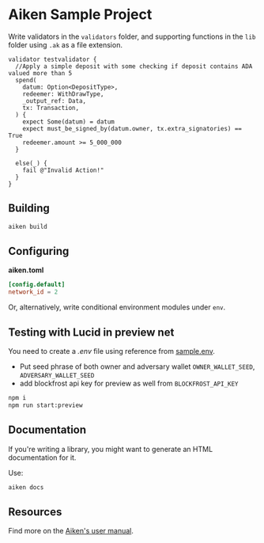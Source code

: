 # Aiken Sample Project

Write validators in the `validators` folder, and supporting functions in the `lib` folder using `.ak` as a file extension.

```aiken
validator testvalidator {
  //Apply a simple deposit with some checking if deposit contains ADA valued more than 5 
  spend(
    datum: Option<DepositType>,
    redeemer: WithDrawType,
    _output_ref: Data,
    tx: Transaction,
  ) {
    expect Some(datum) = datum
    expect must_be_signed_by(datum.owner, tx.extra_signatories) == True
    redeemer.amount >= 5_000_000
  }

  else(_) {
    fail @"Invalid Action!"
  }
}
```

## Building

```sh
aiken build
```

## Configuring

**aiken.toml**
```toml
[config.default]
network_id = 2
```

Or, alternatively, write conditional environment modules under `env`.

## Testing with Lucid in preview net

You need to create a _.env_ file using reference from [sample.env](sample.env). 
- Put seed phrase of both owner and adversary wallet `OWNER_WALLET_SEED`, `ADVERSARY_WALLET_SEED`
- add blockfrost api key for preview as well from `BLOCKFROST_API_KEY`

```bash
npm i
npm run start:preview
```

## Documentation

If you're writing a library, you might want to generate an HTML documentation for it.

Use:

```sh
aiken docs
```

## Resources

Find more on the [Aiken's user manual](https://aiken-lang.org).
